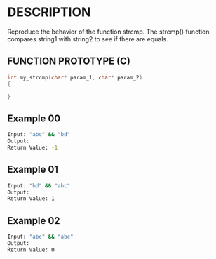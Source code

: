 # DESCRIPTION

Reproduce the behavior of the function strcmp. The strcmp() function compares string1 with string2 to see if there are equals.

## FUNCTION PROTOTYPE (C)

```c
int my_strcmp(char* param_1, char* param_2)
{

}
```

## Example 00
```bash
Input: "abc" && "bd"
Output: 
Return Value: -1
```
## Example 01
```bash
Input: "bd" && "abc"
Output: 
Return Value: 1
```
## Example 02
```bash
Input: "abc" && "abc"
Output: 
Return Value: 0
```